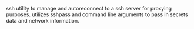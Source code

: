 ssh utility to manage and autoreconnect to a ssh server for proxying purposes. utilizes sshpass and command line arguments to pass in secrets data and network information.
